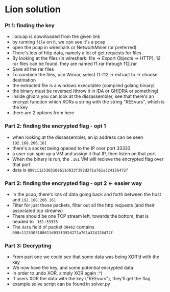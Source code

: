 # Lion solution
### Pt 1: finding the key
- lioncap is downloaded from the given link
- by running `file` on it, we can see it's a pcap
- open the pcap in wireshark or NetworkMiner (or preferred)
- There's lots of http data, namely a lot of get requests for files
- By looking at the files (in wireshark: file -> Export Objects -> HTTP), 12 rar files can be found. they are named f1.rar through f12.rar
- Save all the rar files
- To combine the files, use Winrar, select f1-f12 -> extract to -> choose destination
- the extracted file is a windows executable (compiled golang binary) 
- the binary must be reversed (throw it in IDA or GHIDRA or something)
- inside ghidra you can look at the dissassembler, see that there's an encrypt function which XORs a string with the string "REEvurs", which is the key
- there are 2 options from here

### Part 2: finding the encrypted flag - opt 1
 - when looking at the dissassembler, an ip address can be seen `192.168.206.161`
 - there's a socket being opened to the IP over port 33333
 - a user can spin up a VM and assign it that IP, then listen on that port
 - When the binary is run, the `.161` VM will recieve the encrypted flag over that port
 - data is `000c1125303108611d033f392d271a761a324126472f`

### Part 2: finding the encrypted flag - opt 2 <- easier way
 - In the pcap, there's lots of data going back and forth between the host and `192.168.206.161`
 - Filter for just those packets, filter out all the http requests (and their associated tcp streams)
 - There should be one TCP stream left, towards the bottom, that is headed to `.161:33333`
 - The `data` field of packet `30462` contains `000c1125303108611d033f392d271a761a324126472f`

### Part 3: Decrypting
 - From part one we could see that some data was being XOR'd with the key
 - We now have the key, and some potential encrypted data
 - In order to undo XOR, simply XOR again :^)
 - If users XOR the data with the key ("REEvurs"), they'll get the flag
 - example solve script can be found in solver.py